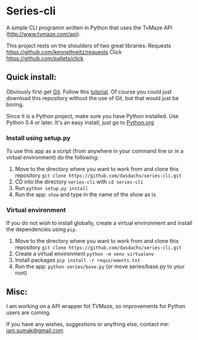 Series-cli
==========

A simple CLI programm written in Python that uses the
TvMaze API (http://www.tvmaze.com/api).

This project rests on the shoulders of two great libraries:
    Requests https://github.com/kennethreitz/requests
    Click    https://github.com/pallets/click

Quick install:
--------------

Obviously first get [Git](https://git-scm.com/). Follow this [tutorial](https://help.github.com/articles/set-up-git/). Of course you could just download this repository without the use of Git, but that would just be boring.

Since it is a Python project, make sure you have Python installed. Use Python 3.4 or later. It's an easy install, just
go to [Python.org](http://python.org)

### Install using setup.py

To use this app as a script (from anywhere in your command line or in a virtual environment) do the following:

1. Move to the directory where you want to work from and clone this repository
 `git clone https://github.com/dasdachs/series-cli.git`
2. CD into the directory `series-cli` with `cd series-cli`
3. Run `python setup.py install`
4. Run the app: `show` and type in the name of the show as is

### Virtual environment

If you do not wish to install globally, create a virtual environment and install the dependencies using `pip`.

1. Move to the directory where you want to work from and clone this repository
 `git clone https://github.com/dasdachs/series-cli.git`
2. Create a virtual environment `python -m venv virtualenv`
3. Install packages `pip install -r requirements.txt`
4. Run the app: `python series/base.py` (or move series/base.py to your root)

Misc:
-----

I am working on a API wrapper fot TVMaze, so improvements for Python users are coming.

If you have any wishes, suggestions or anything else, contact me: <jani.sumak@gmail.com>
